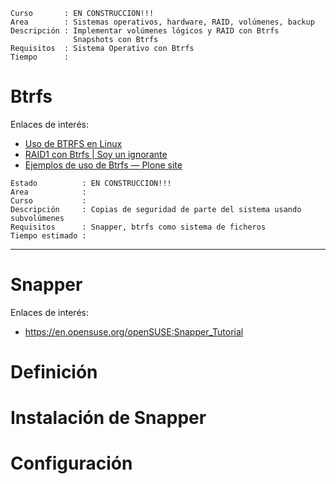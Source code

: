 
```
Curso       : EN CONSTRUCCION!!!
Area        : Sistemas operativos, hardware, RAID, volúmenes, backup
Descripción : Implementar volúmenes lógicos y RAID con Btrfs
              Snapshots con Btrfs
Requisitos  : Sistema Operativo con Btrfs
Tiempo      :
```

# Btrfs


Enlaces de interés:
* [Uso de BTRFS en Linux](https://juanjoselo.wordpress.com/2018/01/28/uso-de-btrfs-en-linux/)
* [RAID1 con Btrfs | Soy un ignorante](https://www.soyunignorante.es/raid1-con-btrfs/?cookie-state-change=1586808363314)
* [Ejemplos de uso de Btrfs — Plone site](https://elpuig.xeill.net/Members/vcarceler/articulos/ejemplos-de-uso-de-btrfs)


```
Estado          : EN CONSTRUCCION!!!
Area            :
Curso           :
Descripción     : Copias de seguridad de parte del sistema usando subvolúmenes
Requisitos      : Snapper, btrfs como sistema de ficheros
Tiempo estimado :
```

---
# Snapper

Enlaces de interés:
* https://en.opensuse.org/openSUSE:Snapper_Tutorial

# Definición

# Instalación de Snapper

# Configuración
